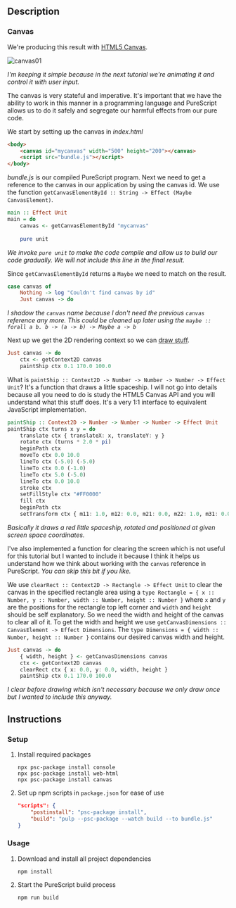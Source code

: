 ## Description
### Canvas
We're producing this result with [HTML5 Canvas](https://www.w3schools.com/html/html5_canvas.asp).

![canvas01](https://user-images.githubusercontent.com/38290734/57141313-2eeadf80-6dba-11e9-8d24-ca4d3e78e55b.png)

*I'm keeping it simple because in the next tutorial we're animating it and control it with user input.*

The canvas is very stateful and imperative. It's important that we have the ability to work in this manner in a programming language and PureScript allows us to do it safely and segregate our harmful effects from our pure code.

We start by setting up the canvas in *index.html*
```html
<body>
    <canvas id="mycanvas" width="500" height="200"></canvas>
    <script src="bundle.js"></script>
</body>
```
*bundle.js* is our compiled PureScript program. Next we need to get a reference to the canvas in our application by using the canvas id. We use the function `getCanvasElementById :: String -> Effect (Maybe CanvasElement)`.
```purescript
main :: Effect Unit
main = do
    canvas <- getCanvasElementById "mycanvas"
    
    pure unit
```
*We invoke `pure unit` to make the code compile and allow us to build our code gradually. We will not include this line in the final result.*

Since `getCanvasElementById` returns a `Maybe` we need to match on the result.
```purescript
case canvas of
    Nothing -> log "Couldn't find canvas by id"
    Just canvas -> do
```
*I shadow the `canvas` name because I don't need the previous `canvas` reference any more. This could be cleaned up later using the `maybe :: forall a b. b -> (a -> b) -> Maybe a -> b`*

Next up we get the 2D rendering context so we can [draw stuff](https://www.w3schools.com/graphics/canvas_drawing.asp).
```purescript
Just canvas -> do
    ctx <- getContext2D canvas
    paintShip ctx 0.1 170.0 100.0
```
What is `paintShip :: Context2D -> Number -> Number -> Number -> Effect Unit`? It's a function that draws a little spaceship. I will not go into details because all you need to do is study the HTML5 Canvas API and you will understand what this stuff does. It's a very 1:1 interface to equivalent JavaScript implementation.
```purescript
paintShip :: Context2D -> Number -> Number -> Number -> Effect Unit
paintShip ctx turns x y = do
    translate ctx { translateX: x, translateY: y }
    rotate ctx (turns * 2.0 * pi)
    beginPath ctx
    moveTo ctx 0.0 10.0
    lineTo ctx (-5.0) (-5.0)
    lineTo ctx 0.0 (-1.0)
    lineTo ctx 5.0 (-5.0)
    lineTo ctx 0.0 10.0
    stroke ctx
    setFillStyle ctx "#FF0000"
    fill ctx
    beginPath ctx
    setTransform ctx { m11: 1.0, m12: 0.0, m21: 0.0, m22: 1.0, m31: 0.0, m32: 0.0 }
```
*Basically it draws a red little spaceship, rotated and positioned at given screen space coordinates.*

I've also implemented a function for clearing the screen which is not useful for this tutorial but I wanted to include it because I think it helps us understand how we think about working with the `canvas` reference in PureScript. *You can skip this bit if you like.*

We use `clearRect :: Context2D -> Rectangle -> Effect Unit` to clear the canvas in the specified rectangle area using a `type Rectangle = { x :: Number, y :: Number, width :: Number, height :: Number }` where `x` and `y` are the positions for the rectangle top left corner and `width` and `height` should be self explanatory. So we need the width and height of the canvas to clear all of it. To get the width and height we use `getCanvasDimensions :: CanvasElement -> Effect Dimensions`. The `type Dimensions = { width :: Number, height :: Number }` contains our desired canvas width and height.
```purescript
Just canvas -> do
    { width, height } <- getCanvasDimensions canvas
    ctx <- getContext2D canvas
    clearRect ctx { x: 0.0, y: 0.0, width, height }
    paintShip ctx 0.1 170.0 100.0
```
*I clear before drawing which isn't necessary because we only draw once but I wanted to include this anyway.*
## Instructions
### Setup
1. Install required packages
    ```
    npx psc-package install console
    npx psc-package install web-html
    npx psc-package install canvas
    ```
1. Set up npm scripts in `package.json` for ease of use
    ```json
    "scripts": {
        "postinstall": "psc-package install",
        "build": "pulp --psc-package --watch build --to bundle.js"
    }
    ```
### Usage
1. Download and install all project dependencies
    ```
    npm install
    ```
1. Start the PureScript build process
    ```
    npm run build
    ```